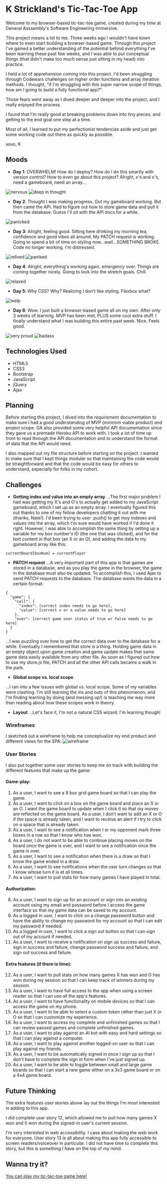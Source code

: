 # K Strickland's Tic-Tac-Toe App


Welcome to my browser-based tic-tac-toe game, created during my time at General Asssembly's Software Engineering Immersive.

This project means a lot to me. Three weeks ago I wouldn't have kown where to even start building a browser-based game. Through this project I've gained a better understanding of the potential behind everything I've been learning these past few weeks, and I was able to put conceptual things (that didn't make too much sense just sitting in my head) into practice.

I held a lot of apprehension coming into this project. I'd been struggling through Codewars challenges on higher order functions and array iteration methods. I thought, "if I'm struggling with this super narrow scope of things, how am I going to build a fully functional app?".

Those fears went away as I dived deeper and deeper into the project, and I really enjoyed the process.

I found that I'm really good at breaking problems down into tiny pieces, and getting to the end goal one step at a time.

Most of all, I learned to put my perfectionist tendencies aside and just get some working code out there as quickly as possible.

xoxo, K

## Moods

- **Day 1**: OVERWHELM! How do I deploy? How do I do this smartly with version control? How to even go about this project? Alright, x's and o's, need a gameboard, need an array...


![nervous](./Anguished-Face-Emoji-small.png "anguish")
![deep in thought](./Thinking-Emoji-small.png "thinking very hard")


- **Day 2**: Thought I was making progress. Got my gameboard working. But then came the API. Had to figure out how to store game data and pull it from the database. Guess I'll sit with the API docs for a while.


![panicked](./Flushed-Face-Emoji-small.png "panicking")


- **Day 3**: Alright, feeling good. Sitting here drinking my morning tea, confidence and good vibes all around. My PATCH request is working. Going to spend a bit of time on styling now...wait...SOMETHING BROKE. Code no longer working. I'm distressed.


![relived](./Relieved-Emoji-small.png "relived")
![paniked](./Flushed-Face-Emoji-small.png "panicking again")


- **Day 4**: Alright, everything's working again, emergency over. Things are coming together nicely. Going to look into the stretch goals. Chill.


![relaxed](./Smiling-with-Sweat-Emoji-small.png "relaxed")


- **Day 5**: Why CSS? Why? Realizing I don't like styling. Flexbox what?


![welp](./Upside-Down-Face-Emoji-small.png "uuuh what?")


- **Day 6**: Wow. I just built a browser-based game all on my own. After only 3 weeks of learning. MVP has been met, PLUS some cool extra stuff. I finally understand what I was building this entire past week. Nice. Feels good.


![very proud](./Woman-Hand-Gesture-Emoji-small.png "so proud")
![badass](./Smiling-Devil-Emoji-small.png "I can do anything")


## Technologies Used

* HTML5
* CSS3
* Bootstrap
* JavaScript
* jQuery
* Ajax

## Planning

Before starting this project, I dived into the requirement documentation to make sure I had a good understanding of MVP (minimim viable product) and project scope. GA also provided some very helpful API documentation since they gave us a premade Heroku API to work with. I took a lot of time up front to read through the API documentation and to understand the format of data that the API would need.

I also mapped out my file structure before starting on the project. I wanted to make sure that I kept things modular so that maintaining the code would be straightforward and that the code would be easy for others to understand, especially for folks in my cohort.

## Challenges

- **Getting index and value into an empty array**
...The first major problem I had was getting my X's and O's to actually get added to my JavaScript gameboard, which I set up as an empty array. I eventually figured this out thanks to one of my fellow developers chatting it out with me (thanks, Nate!). I'd been trying to user .push() to get muy indexes and values into the array, which I'm sure would have worked if I'd done it right. However, I was able to accomplish the same thing by setting up a variable for my box number's ID (the one that was clicked), and for the text content in that box (an X or an O), and adding the data to my gameboard array like this:

```JS
currentBoard[boxNum] = currentPlayer
```

- **PATCH request**
...A very important part of this app is that games are stored in a database, and as you play the game in the browser, the game in the database must also be updated. To accomplish this, I used Ajax to send PATCH requests to the database. The database wants the data in a certain format:

```JS
{
  "game": {
    "cell": {
      "index": [correct index needs to go here],
      "value": [correct x or o value needs to go here]
    },
    "over": [correct game over status of true or false needs to go here]
  }
}
```

...I was puzzling over how to get the correct data over to the database for a while. Eventually I remembered that store is a thing. Holding game data in an empty object upon game creation and game update makes that same game data easily available from any other file. As soon as I figured out how to use my store.js file, PATCH and all the other API calls became a walk in the park.

- **Global scope vs. local scope**

...I ran into a few issues with global vs. local scope. Some of my variables were clashing. I'm still learning the ins and outs of this phenomenon, and I'm finding learning by doing (and messing up!) is teaching me way more than reading about how these scopes work in theory.

- **Layout**
...Let's face it, I'm not a natural CSS wizard. I'm learning though!

### Wireframes

I sketched out a wireframe to help me conceptualize my end product and different views for the SPA:
![wireframe](./tictactoe_wireframe_kstrick_sei01.png "my wireframe")

### User Stories

I also put together some user stories to keep me on track with building the different features that make up the game:

#### Game-play:
1. As a user, I want to see a 9 box grid game board so that I can play the game.
2. As a user, I want to click on a box on the game board and place an X or an O. I want the game board to update when I click it so that my moves are reflected on the game board.
As a user, I don’t want to add an X or O if the space is already taken, and I want to receive an alert if I try to click on a space that is already taken.
3. As a user, I want to see a notification when I or my opponent mark three boxes in a row so that I know who has won.
4. As a user, I do not want to be able to continue placing moves on the board once the game is over, and I want to see a notification once the game is over.
5. As a user, I want to see a notification when there is a draw so that I know the game ended in a draw.
6. As a user, I want to see notifications when the user turn changes so that I know whose turn it is at all times.
7. As a user, I want to pull stats for how many games I have played in total.


#### Authorization:
8. As a user, I want to sign up for an account or sign into an existing account using my email and password before I access the game interface so that my game data can be saved to my account.
9. As a logged in user, I want to click on a change password button and have the ability to change my password for my account so that I can edit my password if needed.
10. As a logged in user, I want to click a sign out button so that I can sign out of my account if needed.
11. As a user, I want to receive a notification on sign up success and failure, sign in success and failure, change password success and failure, and sign out success and failure.


#### Extra features (if there is time):

12. As a user, I want to pull stats on how many games X has won and O has won during my session so that I can keep track of winners during my session.
13. As a user, I want to have full access to the app when using a screen reader so that I can use all the app's features.
14. As a user, I want to have functionality on mobile devices so that I can access the game on my phone.
15. As a user, I want to be able to select a custom token rather than just X or O so that I can customize my experience.
16. As a user, I want to access my complete and unfinished games so that I can review passed games and complete unfinished games.
17. As a user, I want to play against an AI bot with easy and hard settings so that I can play against a computer.
18. As a user, I want to play against another logged-on user so that I can play against my friends.
19. As a user, I want to be automatically signed in once I sign up so that I don't have to complete the sign in form when I've just signed up.
20. As a user, I want to be able to toggle between small and large game boards so that I can start a new game either on a 3x3 game board or on a 4x4 game board.

## Future Thinking

The extra features user stories above lay out the things I'm most interested in adding to this app.

I did complete user story 12, which allowed me to pull how many games X won and 0 won during the signed-in user's current session.

I'm very interested in web accessibility. I case about making the web work for everyone. User story 13 is all about making this app fully accessible to screen readers/voiceover in particular. I did not have time to complete this story, but this is something I have on the top of my mind.

## Wanna try it?

[You can play my tic-tac-toe game here!](https://kstrickland0612.github.io/tic-tac-toe-kstrick/)
